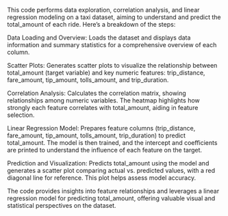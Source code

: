 This code performs data exploration, correlation analysis, and linear regression modeling on a taxi dataset, aiming to understand and predict the total_amount of each ride. Here’s a breakdown of the steps:

Data Loading and Overview: Loads the dataset and displays data information and summary statistics for a comprehensive overview of each column.

Scatter Plots: Generates scatter plots to visualize the relationship between total_amount (target variable) and key numeric features: trip_distance, fare_amount, tip_amount, tolls_amount, and trip_duration.

Correlation Analysis: Calculates the correlation matrix, showing relationships among numeric variables. The heatmap highlights how strongly each feature correlates with total_amount, aiding in feature selection.

Linear Regression Model: Prepares feature columns (trip_distance, fare_amount, tip_amount, tolls_amount, trip_duration) to predict total_amount. The model is then trained, and the intercept and coefficients are printed to understand the influence of each feature on the target.

Prediction and Visualization: Predicts total_amount using the model and generates a scatter plot comparing actual vs. predicted values, with a red diagonal line for reference. This plot helps assess model accuracy.

The code provides insights into feature relationships and leverages a linear regression model for predicting total_amount, offering valuable visual and statistical perspectives on the dataset.






